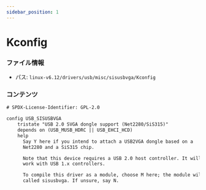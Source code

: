 ```yaml
---
sidebar_position: 1
---
```

# Kconfig

### ファイル情報

- パス: `linux-v6.12/drivers/usb/misc/sisusbvga/Kconfig`

### コンテンツ

```txt
# SPDX-License-Identifier: GPL-2.0

config USB_SISUSBVGA
	tristate "USB 2.0 SVGA dongle support (Net2280/SiS315)"
	depends on (USB_MUSB_HDRC || USB_EHCI_HCD)
	help
	  Say Y here if you intend to attach a USB2VGA dongle based on a
	  Net2280 and a SiS315 chip.

	  Note that this device requires a USB 2.0 host controller. It will not
	  work with USB 1.x controllers.

	  To compile this driver as a module, choose M here; the module will be
	  called sisusbvga. If unsure, say N.

```
